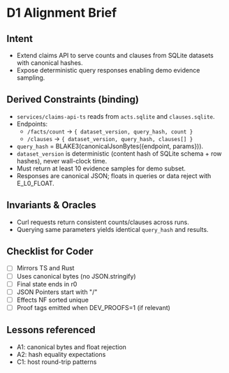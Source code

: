 # D1 Alignment Brief

## Intent
- Extend claims API to serve counts and clauses from SQLite datasets with canonical hashes.
- Expose deterministic query responses enabling demo evidence sampling.

## Derived Constraints (binding)
- `services/claims-api-ts` reads from `acts.sqlite` and `clauses.sqlite`.
- Endpoints:
  - `/facts/count` → `{ dataset_version, query_hash, count }`
  - `/clauses` → `{ dataset_version, query_hash, clauses[] }`
- `query_hash` = BLAKE3(canonicalJsonBytes({endpoint, params})).
- `dataset_version` is deterministic (content hash of SQLite schema + row hashes), never wall-clock time.
- Must return at least 10 evidence samples for demo subset.
- Responses are canonical JSON; floats in queries or data reject with E_L0_FLOAT.

## Invariants & Oracles
- Curl requests return consistent counts/clauses across runs.
- Querying same parameters yields identical `query_hash` and results.

## Checklist for Coder
- [ ] Mirrors TS and Rust
- [ ] Uses canonical bytes (no JSON.stringify)
- [ ] Final state ends in r0
- [ ] JSON Pointers start with "/"
- [ ] Effects NF sorted unique
- [ ] Proof tags emitted when DEV_PROOFS=1 (if relevant)

## Lessons referenced
- A1: canonical bytes and float rejection
- A2: hash equality expectations
- C1: host round-trip patterns
